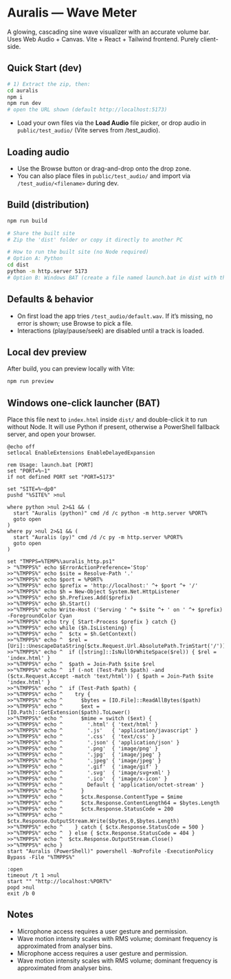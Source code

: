 
# Auralis — Wave Meter

A glowing, cascading sine wave visualizer with an accurate volume bar. Uses Web Audio + Canvas.
Vite + React + Tailwind frontend. Purely client-side.

## Quick Start (dev)

```bash
# 1) Extract the zip, then:
cd auralis
npm i
npm run dev
# open the URL shown (default http://localhost:5173)
```

- Load your own files via the **Load Audio** file picker, or drop audio in `public/test_audio/` (Vite serves from /test_audio).

## Loading audio

- Use the Browse button or drag-and-drop onto the drop zone.
- You can also place files in `public/test_audio/` and import via `/test_audio/<filename>` during dev.

## Build (distribution)

```bash
npm run build

# Share the built site
# Zip the 'dist' folder or copy it directly to another PC

# How to run the built site (no Node required)
# Option A: Python
cd dist
python -m http.server 5173
# Option B: Windows BAT (create a file named launch.bat in dist with the script from README below)
```

## Defaults & behavior
- On first load the app tries `/test_audio/default.wav`. If it’s missing, no error is shown; use Browse to pick a file.
- Interactions (play/pause/seek) are disabled until a track is loaded.

## Local dev preview
After build, you can preview locally with Vite:

```bash
npm run preview
```

## Windows one-click launcher (BAT)
Place this file next to `index.html` inside `dist/` and double-click it to run without Node. It will use Python if present, otherwise a PowerShell fallback server, and open your browser.

```
@echo off
setlocal EnableExtensions EnableDelayedExpansion

rem Usage: launch.bat [PORT]
set "PORT=%~1"
if not defined PORT set "PORT=5173"

set "SITE=%~dp0"
pushd "%SITE%" >nul

where python >nul 2>&1 && (
  start "Auralis (python)" cmd /d /c python -m http.server %PORT%
  goto open
)
where py >nul 2>&1 && (
  start "Auralis (py)" cmd /d /c py -m http.server %PORT%
  goto open
)

set "TMPPS=%TEMP%\auralis_http.ps1"
> "%TMPPS%" echo $ErrorActionPreference='Stop'
>>"%TMPPS%" echo $site = Resolve-Path '.'
>>"%TMPPS%" echo $port = %PORT%
>>"%TMPPS%" echo $prefix = 'http://localhost:' ^+ $port ^+ '/'
>>"%TMPPS%" echo $h = New-Object System.Net.HttpListener
>>"%TMPPS%" echo $h.Prefixes.Add($prefix)
>>"%TMPPS%" echo $h.Start()
>>"%TMPPS%" echo Write-Host ('Serving ' ^+ $site ^+ ' on ' ^+ $prefix) -ForegroundColor Cyan
>>"%TMPPS%" echo try { Start-Process $prefix } catch {}
>>"%TMPPS%" echo while ($h.IsListening) {
>>"%TMPPS%" echo ^  $ctx = $h.GetContext()
>>"%TMPPS%" echo ^  $rel = [Uri]::UnescapeDataString($ctx.Request.Url.AbsolutePath.TrimStart('/'))
>>"%TMPPS%" echo ^  if ([string]::IsNullOrWhiteSpace($rel)) { $rel = 'index.html' }
>>"%TMPPS%" echo ^  $path = Join-Path $site $rel
>>"%TMPPS%" echo ^  if (-not (Test-Path $path) -and ($ctx.Request.Accept -match 'text/html')) { $path = Join-Path $site 'index.html' }
>>"%TMPPS%" echo ^  if (Test-Path $path) {
>>"%TMPPS%" echo ^    try {
>>"%TMPPS%" echo ^      $bytes = [IO.File]::ReadAllBytes($path)
>>"%TMPPS%" echo ^      $ext = [IO.Path]::GetExtension($path).ToLower()
>>"%TMPPS%" echo ^      $mime = switch ($ext) {
>>"%TMPPS%" echo ^        '.html' { 'text/html' }
>>"%TMPPS%" echo ^        '.js'   { 'application/javascript' }
>>"%TMPPS%" echo ^        '.css'  { 'text/css' }
>>"%TMPPS%" echo ^        '.json' { 'application/json' }
>>"%TMPPS%" echo ^        '.png'  { 'image/png' }
>>"%TMPPS%" echo ^        '.jpg'  { 'image/jpeg' }
>>"%TMPPS%" echo ^        '.jpeg' { 'image/jpeg' }
>>"%TMPPS%" echo ^        '.gif'  { 'image/gif' }
>>"%TMPPS%" echo ^        '.svg'  { 'image/svg+xml' }
>>"%TMPPS%" echo ^        '.ico'  { 'image/x-icon' }
>>"%TMPPS%" echo ^        Default { 'application/octet-stream' }
>>"%TMPPS%" echo ^      }
>>"%TMPPS%" echo ^      $ctx.Response.ContentType = $mime
>>"%TMPPS%" echo ^      $ctx.Response.ContentLength64 = $bytes.Length
>>"%TMPPS%" echo ^      $ctx.Response.StatusCode = 200
>>"%TMPPS%" echo ^      $ctx.Response.OutputStream.Write($bytes,0,$bytes.Length)
>>"%TMPPS%" echo ^    } catch { $ctx.Response.StatusCode = 500 }
>>"%TMPPS%" echo ^  } else { $ctx.Response.StatusCode = 404 }
>>"%TMPPS%" echo ^  $ctx.Response.OutputStream.Close()
>>"%TMPPS%" echo }
start "Auralis (PowerShell)" powershell -NoProfile -ExecutionPolicy Bypass -File "%TMPPS%"

:open
timeout /t 1 >nul
start "" "http://localhost:%PORT%"
popd >nul
exit /b 0
```

## Notes
- Microphone access requires a user gesture and permission.
- Wave motion intensity scales with RMS volume; dominant frequency is approximated from analyser bins.
- Microphone access requires a user gesture and permission.
- Wave motion intensity scales with RMS volume; dominant frequency is approximated from analyser bins.
